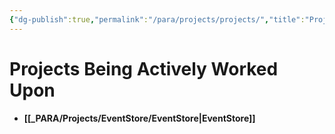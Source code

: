 ```yaml
---
{"dg-publish":true,"permalink":"/para/projects/projects/","title":"Projects"}
---
```


# Projects Being Actively Worked Upon


- **[[_PARA/Projects/EventStore/EventStore\|EventStore]]**

